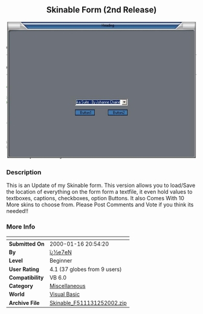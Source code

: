 ﻿<div align="center">

## Skinable Form \(2nd Release\)

<img src="PIC200212121037072.JPG">
</div>

### Description

This is an Update of my Skinable form. This version allows you to load/Save the location of everything on the form form a textfile, it even hold values to textboxes, captions, checkboxes, option Buttons. It also Comes With 10 More skins to choose from. Please Post Comments and Vote if you think its needed!!
 
### More Info
 


<span>             |<span>
---                |---
**Submitted On**   |2000-01-16 20:54:20
**By**             |[ï¿½e7eN](https://github.com/Planet-Source-Code/PSCIndex/blob/master/ByAuthor/e7en.md)
**Level**          |Beginner
**User Rating**    |4.1 (37 globes from 9 users)
**Compatibility**  |VB 6\.0
**Category**       |[Miscellaneous](https://github.com/Planet-Source-Code/PSCIndex/blob/master/ByCategory/miscellaneous__1-1.md)
**World**          |[Visual Basic](https://github.com/Planet-Source-Code/PSCIndex/blob/master/ByWorld/visual-basic.md)
**Archive File**   |[Skinable\_F511131252002\.zip](https://github.com/Planet-Source-Code/e7en-skinable-form-2nd-release__1-31022/archive/master.zip)








